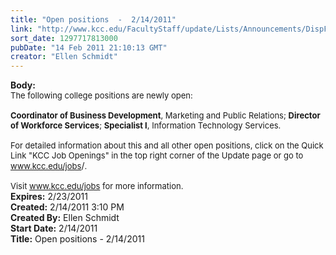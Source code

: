 ```yaml
---
title: "Open positions  -  2/14/2011"
link: "http://www.kcc.edu/FacultyStaff/update/Lists/Announcements/DispForm.aspx?ID=114"
sort_date: 1297717813000
pubDate: "14 Feb 2011 21:10:13 GMT"
creator: "Ellen Schmidt"
---
```


<div><b>Body:</b> <div class=ExternalClass21D97A2301C3446F8646197CD5759CA0><div><font size=2>The following college positions are newly open: </font></div><font size=2>
<div><br><strong>Coordinator of Business Development</strong>, Marketing and Public Relations; <strong>Director of Workforce Services</strong>; <strong>Specialist I</strong>, Information Technology Services.</div>
<div><br>For detailed information about this and all other open positions, click on the Quick Link &quot;KCC Job Openings&quot; in the top right corner of the Update page or go to </font><a href="/jobs"><font size=2><a href="/jobs/">www.kcc.edu/jobs</font></a>/</a><font size=2>.</font></div>
<div><font size=2><br>Visit </font><a href="/jobs"><font size=2>www.kcc.edu/jobs</font></a><font size=2> for more information.<br></div></font></div></div>
<div><b>Expires:</b> 2/23/2011</div>
<div><b>Created:</b> 2/14/2011 3:10 PM</div>
<div><b>Created By:</b> Ellen Schmidt</div>
<div><b>Start Date:</b> 2/14/2011</div>
<div><b>Title:</b> Open positions  -  2/14/2011</div>
